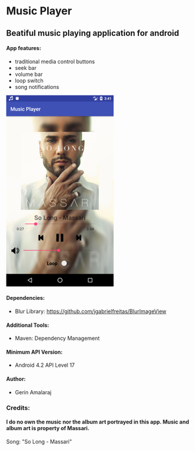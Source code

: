 # Music Player

## Beatiful music playing application for android

#### App features: ####
* traditional media control buttons
* seek bar 
* volume bar
* loop switch
* song notifications

![Screenshot](app_images/Music_Player_app_image.png)

#### Dependencies: ####

* Blur Library: https://github.com/jgabrielfreitas/BlurImageView

#### Additional Tools: ####

*  Maven: Dependency Management

#### Minimum API Version: ####

* Android 4.2 API Level 17

#### Author: ####

* Gerin Amalaraj


### Credits: ###
#### I do no own the music nor the album art portrayed in this app. Music and album art is property of Massari. ####
Song: "So Long - Massari" 
